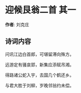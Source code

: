 # 迎候艮翁二首  其一

**作者**: 刘克庄

## 诗词内容

问讯江边白首郎，可堪留滞向殊方。

远游定有骚哀郢，新集应添赋吊湘。

得路诸公蛇入宇，去国几个鹤还乡。

与君大胜于刘柳，岁晚邻翁约未偿。

